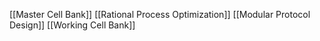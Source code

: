[[Master Cell Bank]]
[[Rational Process Optimization]]
[[Modular Protocol Design]]
[[Working Cell Bank]]

